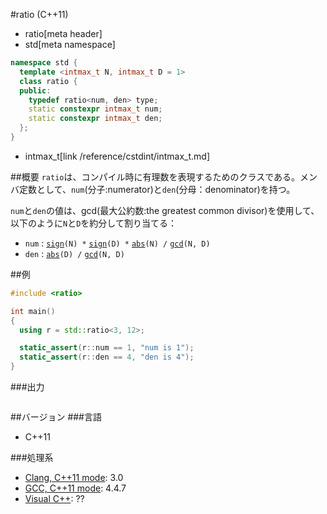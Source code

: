 #ratio (C++11)
* ratio[meta header]
* std[meta namespace]

```cpp
namespace std {
  template <intmax_t N, intmax_t D = 1>
  class ratio {
  public:
    typedef ratio<num, den> type;
    static constexpr intmax_t num;
    static constexpr intmax_t den;
  };
}
```
* intmax_t[link /reference/cstdint/intmax_t.md]

##概要
`ratio`は、コンパイル時に有理数を表現するためのクラスである。メンバ定数として、`num`(分子:numerator)と`den`(分母：denominator)を持つ。

`num`と`den`の値は、gcd(最大公約数:the greatest common divisor)を使用して、以下のように`N`と`D`を約分して割り当てる：

- `num` : [`sign`](http://ja.wikipedia.org/wiki/符号関数)`(N) *` [`sign`](http://ja.wikipedia.org/wiki/符号関数)`(D) *` [`abs`](/reference/cmath/abs.md)`(N) /` [`gcd`](http://ja.wikipedia.org/wiki/最大公約数)`(N, D)`
- `den` : [`abs`](/reference/cmath/abs.md)`(D) /` [`gcd`](http://ja.wikipedia.org/wiki/最大公約数)`(N, D)`


##例
```cpp
#include <ratio>

int main()
{
  using r = std::ratio<3, 12>;

  static_assert(r::num == 1, "num is 1");
  static_assert(r::den == 4, "den is 4");
}
```

###出力
```
```

##バージョン
###言語
- C++11

###処理系
- [Clang, C++11 mode](/implementation.md#clang): 3.0
- [GCC, C++11 mode](/implementation.md#gcc): 4.4.7
- [Visual C++](/implementation.md#visual_cpp): ??


